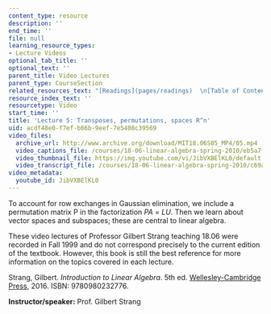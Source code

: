 ```yaml
---
content_type: resource
description: ''
end_time: ''
file: null
learning_resource_types:
- Lecture Videos
optional_tab_title: ''
optional_text: ''
parent_title: Video Lectures
parent_type: CourseSection
related_resources_text: "[Readings](pages/readings)  \n[Table of Contents](pages/readings#Table_of_Contents)"
resource_index_text: ''
resourcetype: Video
start_time: ''
title: 'Lecture 5: Transposes, permutations, spaces R^n'
uid: acdf48e0-f7ef-b66b-9eef-7e5408c39569
video_files:
  archive_url: http://www.archive.org/download/MIT18.06S05_MP4/05.mp4
  video_captions_file: /courses/18-06-linear-algebra-spring-2010/eb5a7fe66ff6537aac15662f73d424b7_JibVXBElKL0.vtt
  video_thumbnail_file: https://img.youtube.com/vi/JibVXBElKL0/default.jpg
  video_transcript_file: /courses/18-06-linear-algebra-spring-2010/c69adb4aa79fccdc5d4225163689471e_JibVXBElKL0.pdf
video_metadata:
  youtube_id: JibVXBElKL0
---
```


To account for row exchanges in Gaussian elimination, we include a permutation matrix P in the factorization _PA_ = _LU_. Then we learn about vector spaces and subspaces; these are central to linear algebra.

These video lectures of Professor Gilbert Strang teaching 18.06 were recorded in Fall 1999 and do not correspond precisely to the current edition of the textbook. However, this book is still the best reference for more information on the topics covered in each lecture.

Strang, Gilbert. _Introduction to Linear Algebra_. 5th ed. [Wellesley-Cambridge Press](http://www.wellesleycambridge.com/), 2016. ISBN: 9780980232776.

**Instructor/speaker:** Prof. Gilbert Strang